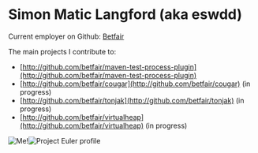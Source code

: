---
---
Simon Matic Langford (aka eswdd)
================================

Current employer on Github: [Betfair](http://betfair.github.io)

The main projects I contribute to:
* [http://github.com/betfair/maven-test-process-plugin](http://github.com/betfair/maven-test-process-plugin)
* [http://github.com/betfair/cougar](http://github.com/betfair/cougar) (in progress)
* [http://github.com/betfair/tonjak](http://github.com/betfair/tonjak) (in progress)
* [http://github.com/betfair/virtualheap](http://github.com/betfair/virtualheap) (in progress)

![Me!](
http://www.gravatar.com/avatar/dce57291dd518f19334bb2d70d349fb2.jpg?s=100)![Project Euler profile](http://projecteuler.net/profile/eswdd.png)
